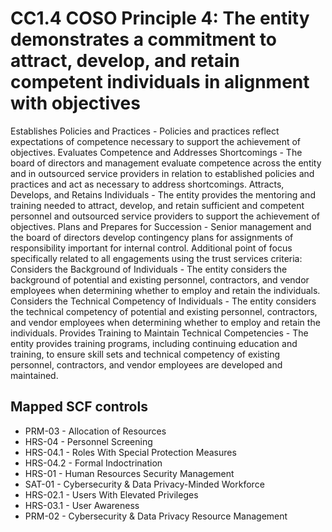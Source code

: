# CC1.4 COSO Principle 4: The entity demonstrates a commitment to attract, develop, and retain competent individuals in alignment with objectives
Establishes Policies and Practices - Policies and practices reflect expectations of competence necessary to support the achievement of objectives. Evaluates Competence and Addresses Shortcomings - The board of directors and management evaluate competence across the entity and in outsourced service providers in relation to established policies and practices and act as necessary to address shortcomings. Attracts, Develops, and Retains Individuals - The entity provides the mentoring and training needed to attract, develop, and retain sufficient and competent personnel and outsourced service providers to support the achievement of objectives. Plans and Prepares for Succession - Senior management and the board of directors develop contingency plans for assignments of responsibility important for internal control. Additional point of focus specifically related to all engagements using the trust services criteria: Considers the Background of Individuals - The entity considers the background of potential and existing personnel, contractors, and vendor employees when determining whether to employ and retain the individuals. Considers the Technical Competency of Individuals - The entity considers the technical competency of potential and existing personnel, contractors, and vendor employees when determining whether to employ and retain the individuals. Provides Training to Maintain Technical Competencies - The entity provides training programs, including continuing education and training, to ensure skill sets and technical competency of existing personnel, contractors, and vendor employees are developed and maintained.
## Mapped SCF controls
- PRM-03 - Allocation of Resources
- HRS-04 - Personnel Screening
- HRS-04.1 - Roles With Special Protection Measures
- HRS-04.2 - Formal Indoctrination
- HRS-01 - Human Resources Security Management
- SAT-01 - Cybersecurity & Data Privacy-Minded Workforce
- HRS-02.1 - Users With Elevated Privileges
- HRS-03.1 - User Awareness
- PRM-02 - Cybersecurity & Data Privacy Resource Management